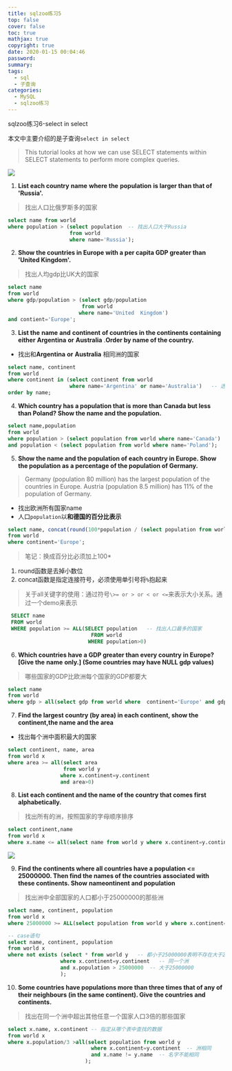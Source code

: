 ```yaml
---
title: sqlzoo练习5
top: false
cover: false
toc: true
mathjax: true
copyright: true
date: 2020-01-15 00:04:46
password:
summary:
tags:
  - sql
  - 子查询
categories:
  - MySQL
  - sqlzoo练习
---
```


sqlzoo练习6-select in select

本文中主要介绍的是子查询`select in select`

> This tutorial looks at how we can use SELECT statements within SELECT statements to perform more complex queries.

![](https://tva1.sinaimg.cn/large/006tNbRwgy1gawf3wv4gwj30ow0bewfz.jpg)

<!--MORE-->

1. **List each country** **name** **where the** **population** **is larger than that of 'Russia'.**

> 找出人口比俄罗斯多的国家

```sql
select name from world
where population > (select population  -- 找出人口大于Russia
                    from world
                    where name='Russia');
```

2. **Show the countries in Europe with a per capita GDP greater than 'United Kingdom'.**

> 找出人均gdp比UK大的国家

```sql
select name
from world
where gdp/population > (select gdp/population
                        from world
                       where name='United  Kingdom')
and contient='Europe';
```

3. **List the** **name** **and** **continent** **of countries in the continents containing either** **Argentina** **or** **Australia** .**Order by name of the country.**

- 找出和**Argentina** **or** **Australia** 相同洲的国家

```sql
select name, continent
from world
where continent in (select continent from world
                    where name='Argentina' or name='Australia')   -- 选择出两个国家所在的洲
order by name;
```

4. **Which country has a population that is more than Canada but less than Poland? Show the name and the population.**

```sql
select name,population
from world
where population > (select population from world where name='Canada')
and population < (select population from world where name='Poland');
```

5. **Show the name and the population of each country in Europe. Show the population as a percentage of the population of Germany.**

> Germany (population 80 million) has the largest population of the countries in Europe. Austria (population 8.5 million) has 11% of the population of Germany.

- 找出欧洲所有国家name
- 人口`population`以**和德国的百分比表示**

```sql
select name, concat(round(100*population / (select population from world where name='Germany')), '%')
from world
where continent='Europe';
```

> 笔记：换成百分比必须加上100*

1. round函数是去掉小数位
2. concat函数是指定连接符号，必须使用单引号将`%`抱起来

> 关于all关键字的使用：通过符号`\>= or > or < or <=`来表示大小关系。通过一个demo来表示

```sql
 SELECT name
 FROM world
 WHERE population >= ALL(SELECT population   -- 找出人口最多的国家
                           FROM world
                          WHERE population>0)
```

6. **Which countries have a GDP greater than every country in Europe? [Give the** **name** **only.] (Some countries may have NULL gdp values)**

> 哪些国家的GDP比欧洲每个国家的GDP都要大

```sql
select name
from world
where gdp > all(select gdp from world where  continent='Europe' and gdp >0);    --all语句是找出Europe中的全部gdp
```

7. **Find the largest country (by area) in each continent, show the** **continent,the name and the area**

- 找出每个洲中面积最大的国家

```sql
select continent, name, area
from world x
where area >= all(select area
                  from world y
                 where x.continent=y.continent
                 and area>0)
```

8. **List each continent and the name of the country that comes first alphabetically.**

> 找出所有的洲，按照国家的字母顺序排序

```sql
select continent,name
from world x
where x.name <= all(select name from world y where x.continent=y.continent);
```

![](https://tva1.sinaimg.cn/large/006tNbRwgy1gawibm9d9oj30ia0imabr.jpg)

9. **Find the continents where all countries have a population <= 25000000. Then find the names of the countries associated with these continents. Show** **nameontinent  and population**

> 找出洲中全部国家的人口都小于25000000的那些洲

```sql
select name, continent, population
from world x
where 25000000 >= ALL(select population from world y where x.continent=y.continent and population>0)

-- case语句
select name, continent, population
from world x
where not exists (select * from world y   -- 都小于25000000表明不存在大于25000000
                 where x.continent=y.continent   -- 同一个洲
                 and x.population > 25000000  -- 大于25000000
                 );
```

10. **Some countries have populations more than three times that of any of their neighbours (in the same continent). Give the countries and continents.**

> 找出在同一个洲中超出其他任意一个国家人口3倍的那些国家

```sql
select x.name, x.continent -- 指定从哪个表中查找的数据
from world x
where x.population/3 >all(select population from world y
                           where x.continent=y.continent  -- 洲相同
                           and x.name != y.name  -- 名字不能相同
                         );
```


